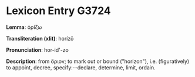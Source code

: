 # Lexicon Entry G3724

**Lemma**: ὁρίζω

**Transliteration (xlit)**: horízō

**Pronunciation**: hor-id'-zo

**Description**:
from ὅριον; to mark out or bound ("horizon"), i.e. (figuratively) to appoint, decree, specify:--declare, determine, limit, ordain.
